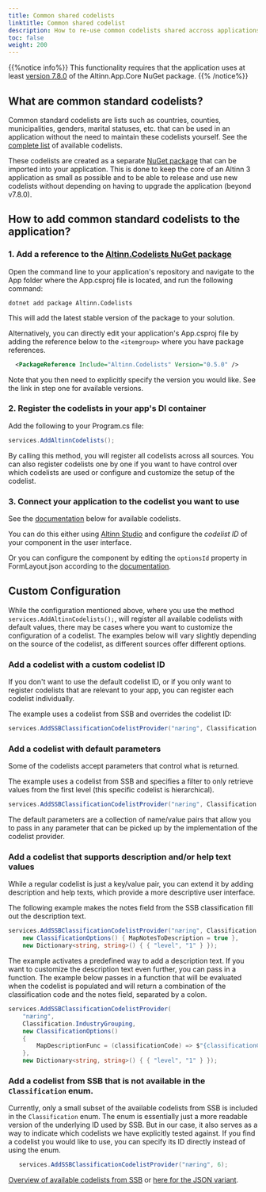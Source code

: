 ```yaml
---
title: Common shared codelists
linktitle: Common shared codelist
description: How to re-use common codelists shared accross applications?
toc: false
weight: 200
---
```


{{%notice info%}}
This functionality requires that the application uses at least [version 7.8.0](https://github.com/Altinn/app-lib-dotnet/releases/tag/v7.8.0) of the Altinn.App.Core NuGet package.
{{% /notice%}}

## What are common standard codelists?
Common standard codelists are lists such as countries, counties, municipalities, genders, marital statuses, etc. that can be used in an application without the need to maintain these codelists yourself. See the [complete list](https://github.com/Altinn/codelists-lib-dotnet#available-codelists) of available codelists.

These codelists are created as a separate [NuGet package](https://www.nuget.org/packages/Altinn.Codelists) that can be imported into your application. This is done to keep the core of an Altinn 3 application as small as possible and to be able to release and use new codelists without depending on having to upgrade the application (beyond v7.8.0).

## How to add common standard codelists to the application?
### 1. Add a reference to the [Altinn.Codelists NuGet package](https://www.nuget.org/packages/Altinn.Codelists)  
   Open the command line to your application's repository and navigate to the App folder where the App.csproj file is located, and run the following command:

   ```shell
   dotnet add package Altinn.Codelists
   ```
   This will add the latest stable version of the package to your solution.

   Alternatively, you can directly edit your application's App.csproj file by adding the reference below to the `<itemgroup>` where you have package references. 
   ```xml
     <PackageReference Include="Altinn.Codelists" Version="0.5.0" />     
   ```
   Note that you then need to explicitly specify the version you would like. See the link in step one for available versions.

### 2. Register the codelists in your app's DI container  
   Add the following to your Program.cs file:
   ```csharp
   services.AddAltinnCodelists();
   ```
   By calling this method, you will register all codelists across all sources. You can also register codelists one by one if you want to have control over which codelists are used or configure and customize the setup of the codelist.

### 3. Connect your application to the codelist you want to use  
   See the [documentation](https://github.com/Altinn/codelists-lib-dotnet#available-codelists) below for available codelists.

   You can do this either using [Altinn Studio](https://altinn.studio) and configure the *codelist ID* of your component in the user interface.

   Or you can configure the component by editing the `optionsId` property in FormLayout.json according to the [documentation](https://docs.altinn.studio/app/development/data/options/#connect-the-component-to-options-code-list).

## Custom Configuration
While the configuration mentioned above, where you use the method `services.AddAltinnCodelists();`, will register all available codelists with default values, there may be cases where you want to customize the configuration of a codelist. The examples below will vary slightly depending on the source of the codelist, as different sources offer different options.

### Add a codelist with a custom codelist ID
If you don't want to use the default codelist ID, or if you only want to register codelists that are relevant to your app, you can register each codelist individually.

The example uses a codelist from SSB and overrides the codelist ID:
```csharp
services.AddSSBClassificationCodelistProvider("næring", Classification.IndustryGrouping);
```

### Add a codelist with default parameters
Some of the codelists accept parameters that control what is returned.

The example uses a codelist from SSB and specifies a filter to only retrieve values from the first level (this specific codelist is hierarchical).

```csharp
services.AddSSBClassificationCodelistProvider("næring", Classification.IndustryGrouping, new Dictionary<string, string>() { { "level", "1" } });
```
The default parameters are a collection of name/value pairs that allow you to pass in any parameter that can be picked up by the implementation of the codelist provider.

### Add a codelist that supports description and/or help text values
While a regular codelist is just a key/value pair, you can extend it by adding description and help texts, which provide a more descriptive user interface.

The following example makes the notes field from the SSB classification fill out the description text.

```csharp
services.AddSSBClassificationCodelistProvider("næring", Classification.IndustryGrouping,
    new ClassificationOptions() { MapNotesToDescription = true },
    new Dictionary<string, string>() { { "level", "1" } });
```
The example activates a predefined way to add a description text. If you want to customize the description text even further, you can pass in a function. The example below passes in a function that will be evaluated when the codelist is populated and will return a combination of the classification code and the notes field, separated by a colon.

```csharp
services.AddSSBClassificationCodelistProvider(
    "næring",
    Classification.IndustryGrouping,
    new ClassificationOptions() 
    { 
        MapDescriptionFunc = (classificationCode) => $"{classificationCode.Code}: {classificationCode.Notes}" 
    },
    new Dictionary<string, string>() { { "level", "1" } });
```

### Add a codelist from SSB that is not available in the `Classification` enum.
Currently, only a small subset of the available codelists from SSB is included in the `Classification` enum. The enum is essentially just a more readable version of the underlying ID used by SSB. But in our case, it also serves as a way to indicate which codelists we have explicitly tested against. If you find a codelist you would like to use, you can specify its ID directly instead of using the enum.

```csharp
   services.AddSSBClassificationCodelistProvider("næring", 6);
```

[Overview of available codelists from SSB](https://www.ssb.no/klass/) or [here for the JSON variant](https://data.ssb.no/api/klass/v1/classifications).